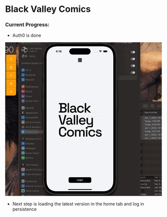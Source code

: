 Black Valley Comics
=

### Current Progress:
- Auth0 is done
  
![Auth0 is done](https://github.com/elielvipata/BlackValleyComics/blob/main/demo/auth0.gif)

- Next step is loading the latest version in the home tab and log in persistence


